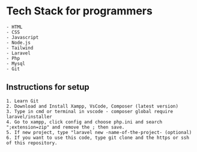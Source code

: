 # Tech Stack for programmers
    - HTML
    - CSS
    - Javascript
    - Node.js
    - Tailwind
    - Laravel
    - Php
    - Mysql
    - Git

## Instructions for setup
    1. Learn Git
    2. Download and Install Xampp, VsCode, Composer (latest version)
    3. Type in cmd or terminal in vscode - composer global require laravel/installer
    4. Go to xampp, click config and choose php.ini and search ";extension=zip" and remove the ; then save.
    5. If new project, type "laravel new -name-of-the-project- (optional)
    6. If you want to use this code, type git clone and the https or ssh of this repository.

